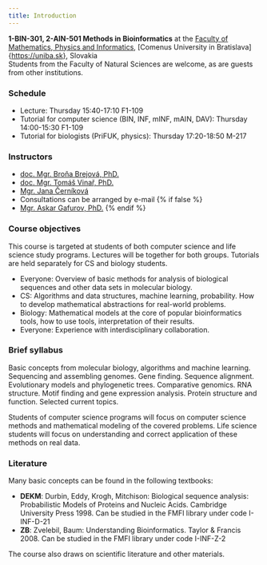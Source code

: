 ```yaml
---
title: Introduction
---
```


**1-BIN-301, 2-AIN-501 Methods in Bioinformatics** at the [Faculty of Mathematics, Physics and Informatics](https://fmph.uniba.sk), [Comenus University in Bratislava]{https://uniba.sk}, Slovakia<br>
Students from the Faculty of Natural Sciences are welcome, as are guests from other institutions.

### Schedule

  - Lecture: Thursday 15:40-17:10 F1-109
  - Tutorial for computer science (BIN, INF, mINF, mAIN, DAV): Thursday
    14:00-15:30 F1-109
  - Tutorial for biologists (PriFUK, physics): Thursday 17:20-18:50
    M-217

### Instructors

  - [doc. Mgr. Broňa Brejová, PhD.](https://compbio.fmph.uniba.sk/~bbrejova/)
  - [doc. Mgr. Tomáš Vinař, PhD.](https://compbio.fmph.uniba.sk/~tvinar/)
  - [Mgr. Jana Černíková](https://sluzby.fmph.uniba.sk/ludia/cernikova6)
  - Consultations can be arranged by e-mail
{% if false %}
  - [Mgr. Askar Gafurov, PhD.](http://www.dcs.fmph.uniba.sk/~gafurov/)
{% endif %}

### Course objectives

This course is targeted at students of both computer science and life
science study programs. Lectures will be together for both groups.
Tutorials are held separately for CS and biology students.

  - Everyone: Overview of basic methods for analysis of biological
    sequences and other data sets in molecular biology.
  - CS: Algorithms and data structures, machine learning, probability.
    How to develop mathematical abstractions for real-world problems.
  - Biology: Mathematical models at the core of popular bioinformatics
    tools, how to use tools, interpretation of their results.
  - Everyone: Experience with interdisciplinary collaboration.

### Brief syllabus

Basic concepts from molecular biology, algorithms and machine learning.
Sequencing and assembling genomes. Gene finding. Sequence alignment.
Evolutionary models and phylogenetic trees. Comparative genomics. RNA
structure. Motif finding and gene expression analysis. Protein structure
and function. Selected current topics.

Students of computer science programs will focus on computer science
methods and mathematical modeling of the covered problems. Life science
students will focus on understanding and correct application of these
methods on real data.

### Literature

Many basic concepts can be found in the following textbooks:

  - **DEKM**: Durbin, Eddy, Krogh, Mitchison: Biological sequence
    analysis: Probabilistic Models of Proteins and Nucleic Acids.
    Cambridge University Press 1998. Can be studied in the FMFI library
    under code I-INF-D-21
  - **ZB**: Zvelebil, Baum: Understanding Bioinformatics. Taylor &
    Francis 2008. Can be studied in the FMFI library under code
    I-INF-Z-2

The course also draws on scientific literature and other
materials.
